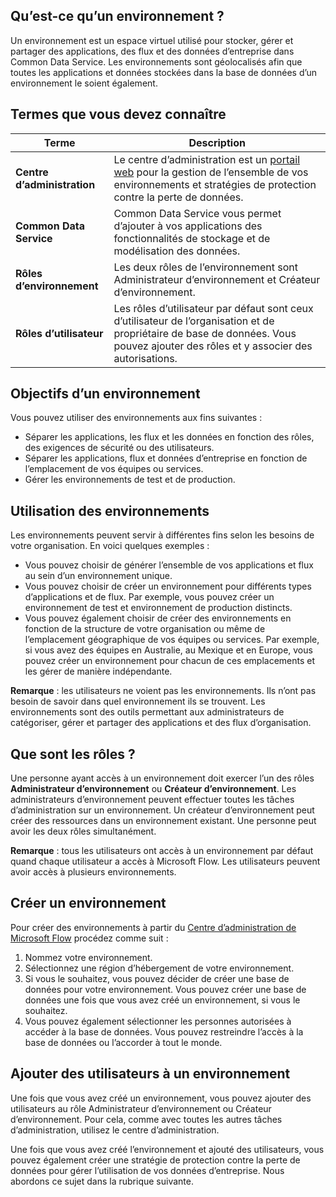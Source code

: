 ## <a name="what-is-an-environment"></a>Qu’est-ce qu’un environnement ?
Un environnement est un espace virtuel utilisé pour stocker, gérer et partager des applications, des flux et des données d’entreprise dans Common Data Service. Les environnements sont géolocalisés afin que toutes les applications et données stockées dans la base de données d’un environnement le soient également.  

## <a name="terms-you-should-get-familiar-with"></a>Termes que vous devez connaître

| **Terme** | **Description** |
| --- | --- |
| **Centre d’administration** |Le centre d’administration est un [portail web](https://admin.flow.microsoft.com) pour la gestion de l’ensemble de vos environnements et stratégies de protection contre la perte de données. |
| **Common Data Service** |Common Data Service vous permet d’ajouter à vos applications des fonctionnalités de stockage et de modélisation des données. |
| **Rôles d’environnement** |Les deux rôles de l’environnement sont Administrateur d’environnement et Créateur d’environnement. |
| **Rôles d’utilisateur** |Les rôles d’utilisateur par défaut sont ceux d’utilisateur de l’organisation et de propriétaire de base de données. Vous pouvez ajouter des rôles et y associer des autorisations. |

## <a name="purposes-for-an-environment"></a>Objectifs d’un environnement
Vous pouvez utiliser des environnements aux fins suivantes :  

* Séparer les applications, les flux et les données en fonction des rôles, des exigences de sécurité ou des utilisateurs.  
* Séparer les applications, flux et données d’entreprise en fonction de l’emplacement de vos équipes ou services.
* Gérer les environnements de test et de production.  

## <a name="how-to-use-environments"></a>Utilisation des environnements
Les environnements peuvent servir à différentes fins selon les besoins de votre organisation. En voici quelques exemples :  

* Vous pouvez choisir de générer l’ensemble de vos applications et flux au sein d’un environnement unique. 
* Vous pouvez choisir de créer un environnement pour différents types d’applications et de flux. Par exemple, vous pouvez créer un environnement de test et environnement de production distincts.  
* Vous pouvez également choisir de créer des environnements en fonction de la structure de votre organisation ou même de l’emplacement géographique de vos équipes ou services. Par exemple, si vous avez des équipes en Australie, au Mexique et en Europe, vous pouvez créer un environnement pour chacun de ces emplacements et les gérer de manière indépendante.  

**Remarque** : les utilisateurs ne voient pas les environnements. Ils n’ont pas besoin de savoir dans quel environnement ils se trouvent. Les environnements sont des outils permettant aux administrateurs de catégoriser, gérer et partager des applications et des flux d’organisation.  

## <a name="what-are-roles"></a>Que sont les rôles ?
Une personne ayant accès à un environnement doit exercer l’un des rôles **Administrateur d’environnement** ou **Créateur d’environnement**. Les administrateurs d’environnement peuvent effectuer toutes les tâches d’administration sur un environnement. Un créateur d’environnement peut créer des ressources dans un environnement existant. Une personne peut avoir les deux rôles simultanément.  

**Remarque** : tous les utilisateurs ont accès à un environnement par défaut quand chaque utilisateur a accès à Microsoft Flow. Les utilisateurs peuvent avoir accès à plusieurs environnements.  

## <a name="create-an-environment"></a>Créer un environnement
Pour créer des environnements à partir du [Centre d’administration de Microsoft Flow](https://admin.flow.microsoft.com) procédez comme suit :  

1. Nommez votre environnement.
2. Sélectionnez une région d’hébergement de votre environnement.
3. Si vous le souhaitez, vous pouvez décider de créer une base de données pour votre environnement. Vous pouvez créer une base de données une fois que vous avez créé un environnement, si vous le souhaitez.
4. Vous pouvez également sélectionner les personnes autorisées à accéder à la base de données. Vous pouvez restreindre l’accès à la base de données ou l’accorder à tout le monde. 

## <a name="add-users-to-an-environment"></a>Ajouter des utilisateurs à un environnement
Une fois que vous avez créé un environnement, vous pouvez ajouter des utilisateurs au rôle Administrateur d’environnement ou Créateur d’environnement. Pour cela, comme avec toutes les autres tâches d’administration, utilisez le centre d’administration.  

Une fois que vous avez créé l’environnement et ajouté des utilisateurs, vous pouvez également créer une stratégie de protection contre la perte de données pour gérer l’utilisation de vos données d’entreprise. Nous abordons ce sujet dans la rubrique suivante. 

